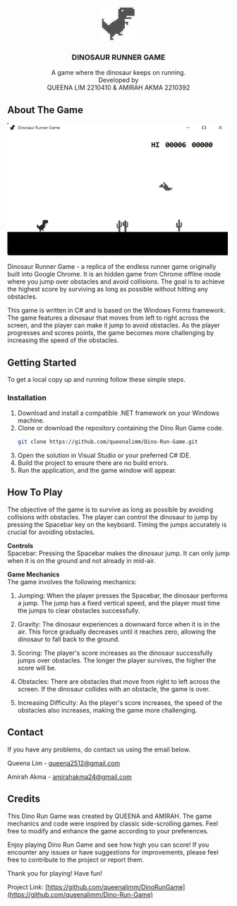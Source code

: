 <a name="readme-top"></a>


<!-- PROJECT LOGO -->
<br />
<div align="center">
  <a href="https://github.com/queenalimm/DinoRunGame">
    <img src="DinoRun1.png" alt="Logo" width="80" height="80">
  </a>


<h3 align="center">DINOSAUR RUNNER GAME</h3>

  <p align="center">
    A game where the dinosaur keeps on running.
    <br />
    Developed by
    <br / >
    QUEENA LIM 2210410 &
    AMIRAH AKMA 2210392 
    
  </p>
</div>



<!-- ABOUT THE GAME -->
## About The Game

<img src="DinoGame.png" alt="productscreenshot" width="500" height="300">

Dinosaur Runner Game - a replica of the endless runner game originally built into Google Chrome. It is an hidden game from Chrome offline mode where you jump over obstacles and avoid collisions. The goal is to achieve the highest score by surviving as long as possible without hitting any obstacles.

This game is written in C# and is based on the Windows Forms framework. The game features a dinosaur that moves from left to right across the screen, and the player can make it jump to avoid obstacles. As the player progresses and scores points, the game becomes more challenging by increasing the speed of the obstacles.


<!-- GETTING STARTED -->
## Getting Started

To get a local copy up and running follow these simple steps.


### Installation

1. Download and install a compatible .NET framework on your Windows machine.
2. Clone or download the repository containing the Dino Run Game code.
   ```sh
   git clone https://github.com/queenalimm/Dino-Run-Game.git
   ```
3. Open the solution in Visual Studio or your preferred C# IDE.
4. Build the project to ensure there are no build errors.
5. Run the application, and the game window will appear.



<!-- HOW TO PLAY -->
## How To Play

The objective of the game is to survive as long as possible by avoiding collisions with obstacles. The player can control the dinosaur to jump by pressing the Spacebar key on the keyboard. Timing the jumps accurately is crucial for avoiding obstacles.

<b>Controls</b>
<br />
Spacebar: Pressing the Spacebar makes the dinosaur jump. It can only jump when it is on the ground and not already in mid-air.

<b>Game Mechanics</b>
<br />
The game involves the following mechanics:

1. Jumping: When the player presses the Spacebar, the dinosaur performs a jump. The jump has a fixed vertical speed, and the player must time the jumps to clear obstacles successfully.

2. Gravity: The dinosaur experiences a downward force when it is in the air. This force gradually decreases until it reaches zero, allowing the dinosaur to fall back to the ground.

3. Scoring: The player's score increases as the dinosaur successfully jumps over obstacles. The longer the player survives, the higher the score will be.

4. Obstacles: There are obstacles that move from right to left across the screen. If the dinosaur collides with an obstacle, the game is over.

5. Increasing Difficulty: As the player's score increases, the speed of the obstacles also increases, making the game more challenging.



<!-- CONTACT -->
## Contact

If you have any problems, do contact us using the email below. 

Queena Lim - queena2512@gmail.com

Amirah Akma - amirahakma24@gmail.com


<!-- CREDITS -->
## Credits
This Dino Run Game was created by QUEENA and AMIRAH. The game mechanics and code were inspired by classic side-scrolling games. Feel free to modify and enhance the game according to your preferences.

Enjoy playing Dino Run Game and see how high you can score! If you encounter any issues or have suggestions for improvements, please feel free to contribute to the project or report them.

Thank you for playing! Have fun!

Project Link: [https://github.com/queenalimm/DinoRunGame](https://github.com/queenalimm/Dino-Run-Game)
